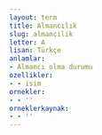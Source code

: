 ```yaml
---
layout: term
title: Almancılık
slug: almancilik
letter: A
lisan: Türkçe
anlamlar:
- Almancı olma durumu
ozellikler:
- - isim
ornekler:
- - ''
orneklerkaynak:
- - ''
---
```

